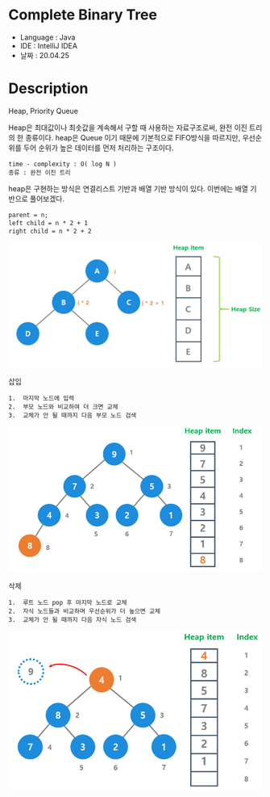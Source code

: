 # Complete Binary Tree

* Language : Java
* IDE : IntelliJ IDEA
* 날짜 : 20.04.25

# Description

Heap, Priority Queue

Heap은 최대값이나 최솟값을 계속해서 구할 때 사용하는 자료구조로써, 완전 이진 트리의 한 종류이다. heap은 Queue 이기 때문에 기본적으로 FIFO방식을 따르지만,  우선순위를 두어 순위가 높은 데이터를 먼저 처리하는 구조이다.


```
time - complexity : O( log N ) 
종류 : 완전 이진 트리
```

heap은 구현하는 방식은 연결리스트 기반과 배열 기반 방식이 있다.  이번에는 배열 기반으로 풀어보겠다.

```
parent = n;
left child = n * 2 + 1
right child = n * 2 + 2
```

<img src="/doc/tree/completebinarytree/completebinarytree.png">


삽입
```
1.  마지막 노드에 입력
2.  부모 노드와 비교하여 더 크면 교체
3.  교체가 안 될 때까지 다음 부모 노드 검색
```

<img src="/doc/tree/completebinarytree/insert.gif">

삭제
```
1.  루트 노드 pop 후 마지막 노드로 교체
2.  자식 노드들과 비교하며 우선순위가 더 높으면 교체
3.  교체가 안 될 때까지 다음 자식 노드 검색
```

<img src="/doc/tree/completebinarytree/remove.gif">